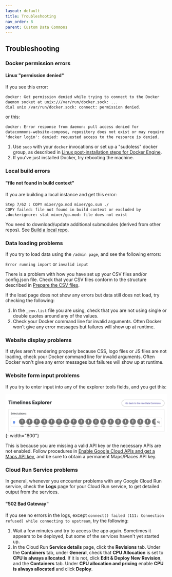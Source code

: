 ```yaml
---
layout: default
title: Troubleshooting
nav_order: 8
parent: Custom Data Commons
---
```


## Troubleshooting

### Docker permission errors

#### Linux "permission denied"

If you see this error:

```
docker: Got permission denied while trying to connect to the Docker daemon socket at unix:///var/run/docker.sock: ...
dial unix /var/run/docker.sock: connect: permission denied.
```

or this:

```
docker: Error response from daemon: pull access denied for datacommons-website-compose, repository does not exist or may require 'docker login': denied: requested access to the resource is denied.
```

1. Use `sudo` with your `docker` invocations or set up a "sudoless" docker group, as described in [Linux post-installation steps for Docker Engine](https://docs.docker.com/engine/install/linux-postinstall/).
1. If you've just installed Docker, try rebooting the machine.

### Local build errors

#### "file not found in build context"

If you are building a local instance and get this error:

```
Step 7/62 : COPY mixer/go.mod mixer/go.sum ./
COPY failed: file not found in build context or excluded by .dockerignore: stat mixer/go.mod: file does not exist
```

You need to download/update additional submodules (derived from other repos). See [Build a local repo](/custom_dc/build_repo.html#build-repo).

### Data loading problems

If you try to load data using the `/admin page`, and see the following errors:

`Error running import` or `invalid input`

There is a problem with how you have set up your CSV files and/or config.json file. Check that your CSV files conform to the structure described in [Prepare the CSV files](/custom_dc/custom_data.html#prepare-csv).

If the load page does not show any errors but data still does not load, try checking the following:

1. In the `_env.list` file you are using, check that you are not using single or double quotes around any of the values.
1. Check your Docker command line for invalid arguments. Often Docker won't give any error messages but failures will show up at runtime.

### Website display problems

If styles aren't rendering properly because CSS, logo files or JS files are not loading, check your Docker command line for invalid arguments. Often Docker won't give any error messages but failures will show up at runtime.

### Website form input problems

If you try to enter input into any of the explorer tools fields, and you get this:

![screenshot_troubleshoot](/assets/images/custom_dc/customdc_screenshot7.png){: width="800"}

This is because you are missing a valid API key or the necessary APIs are not enabled. Follow procedures in [Enable Google Cloud APIs and get a Maps API key](/custom_dc/quickstart.html#maps-key), and be sure to obtain a permanent Maps/Places API key.

### Cloud Run Service problems

In general, whenever you encounter problems with any Google Cloud Run service, check the **Logs** page for your Cloud Run service, to get detailed output from the services.

#### "502 Bad Gateway"

If you see no errors in the logs, except `connect() failed (111: Connection refused) while connecting to upstream`, try the following:

1. Wait a few minutes and try to access the app again. Sometimes it appears to be deployed, but some of the services haven't yet started up.
1. In the Cloud Run **Service details** page, click the **Revisions** tab. Under the **Containers** tab, under **General**, check that **CPU Allocation** is set to **CPU is always allocated**. If it is not, click **Edit & Deploy New Revision**, and the **Containers** tab. Under **CPU allocation and pricing** enable **CPU is always allocated** and click **Deploy**.
